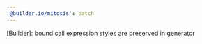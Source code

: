 ```yaml
---
'@builder.io/mitosis': patch
---
```


[Builder]: bound call expression styles are preserved in generator
